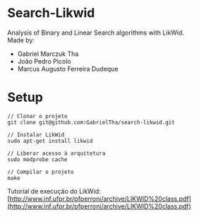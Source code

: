 
# Search-Likwid
Analysis of Binary and Linear Search algorithms with LikWid.  
Made by: 

 - Gabriel Marczuk Tha
 - João Pedro Picolo
 - Marcus Augusto Ferreira Dudeque



# Setup

    // Clonar o projeto
    git clone git@github.com:GabrielTha/search-likwid.git
    
    // Instalar LikWid
    sudo apt-get install likwid
    
    // Liberar acesso à arquitetura
    sudo modprobe cache
    
    // Compilar o projeto
    make
    



Tutorial de execução do LikWid:
[http://www.inf.ufpr.br/pfperroni/archive/LIKWID%20class.pdf](http://www.inf.ufpr.br/pfperroni/archive/LIKWID%20class.pdf)



